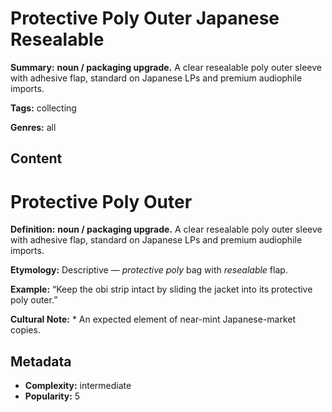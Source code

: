 # Protective Poly Outer Japanese Resealable

**Summary:** **noun / packaging upgrade.** A clear resealable poly outer sleeve with adhesive flap, standard on Japanese LPs and premium audiophile imports.

**Tags:** collecting

**Genres:** all

## Content

# Protective Poly Outer

**Definition:** **noun / packaging upgrade.** A clear resealable poly outer sleeve with adhesive flap, standard on Japanese LPs and premium audiophile imports.

**Etymology:** Descriptive — *protective poly* bag with *resealable* flap.

**Example:** “Keep the obi strip intact by sliding the jacket into its protective poly outer.”

**Cultural Note:** * An expected element of near-mint Japanese-market copies.

## Metadata

- **Complexity:** intermediate
- **Popularity:** 5
